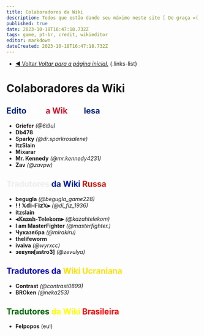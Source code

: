 ```yaml
---
title: Colaboradores da Wiki
description: Todos que estão dando seu máximo neste site [ De graça =( ]
published: true
date: 2023-10-18T16:47:18.732Z
tags: game, pt-br, credit, wikieditor
editor: markdown
dateCreated: 2023-10-18T16:47:18.732Z
---
```


- [:arrow_backward: Voltar *Voltar para a página inicial.*](/en/home#credits)
{.links-list}
# Colaboradores da Wiki
## <font color="#00247d">Edito</font><font color="#ffffff">res d</font><font color="#d1132c">a Wik</font><font color="#ffffff">i Ing</font><font color="#08249f"></font><font color="#00247d">lesa</font>
- **Griefer** *(@6i9u)*
- **Db478**
- **Sparky** *(@dr.sparkrosalene)*
- **ItzSlain**
- **Mixarar**
- **Mr. Kennedy** *(@mr.kennedy4231)*
- **Zav** *(@zavpw)*
## <font color="#ececec">Tradutores</font> <font color="#08249f">da Wiki</font> <font color="#d01303">Russa</font>
- **begugla** *(@begugla_game228)*
- **! ! 𝕏𝕕𝕚-𝔽𝕚𝕫𝕏⫸** *(@di_fiz_1936)*
- **itzslain**
- **⫷𝕂𝕒𝕫𝕒𝕙-𝕋𝕖𝕝𝕖𝕜𝕠𝕞⫸** *(@kazahtelekom)*
- **I am MasterFighter** *(@masterfighter.)*
- **Чуказябра** *(@mirakiru)*
- **thelifeworm**
- **ivaiva** *(@wyrxcc)*
- **зевуля[astro3]** *(@zevulya)*
## <font color="#0402b6">Tradutores da </font><font color="#fce100">Wiki Ucraniana</font>
- **Contrast** *(@contrast0899)*
- **BROken** *(@neka253)*
## <font color="#086b08">Tradutores </font> <font color="#ffff08">da Wiki</font> <font color="#ff0808">Brasileira</font>
- **Felpopos** (eu!)